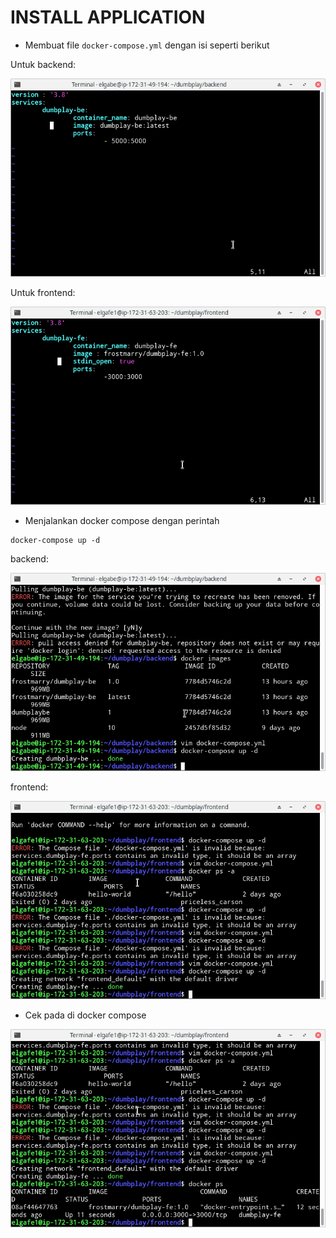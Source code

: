 # INSTALL APPLICATION

- Membuat file `docker-compose.yml` dengan isi seperti berikut

Untuk backend:

![text](asset/1.png)


Untuk frontend:

![text](asset/3.png)

- Menjalankan docker compose dengan perintah 

```
docker-compose up -d
```

backend:

![text](asset/2.png)


frontend:

![text](asset/4.png)

- Cek pada di docker compose

![text](asset/5.png)